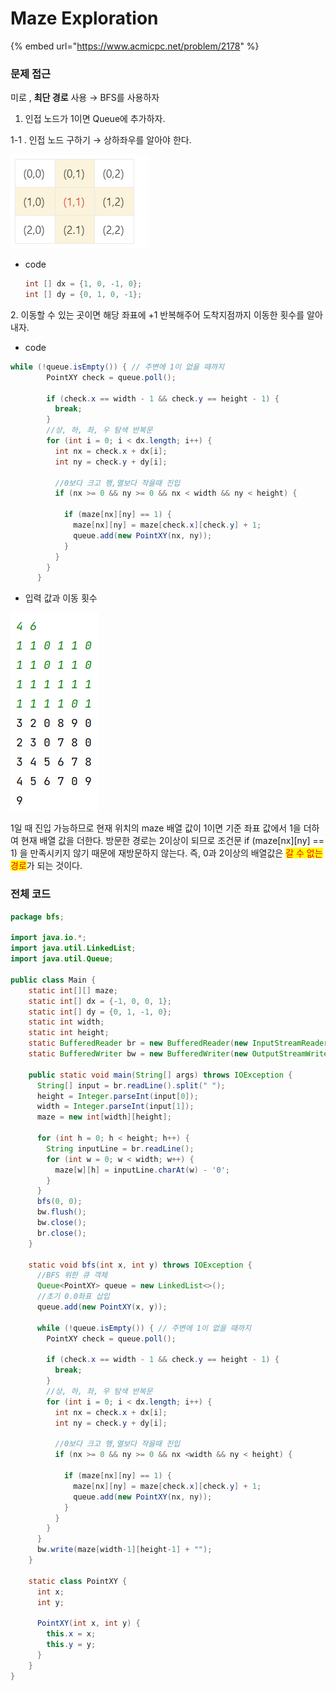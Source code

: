 # Maze Exploration

{% embed url="https://www.acmicpc.net/problem/2178" %}

### 문제 접근

미로 , **최단 경로** 사용 → BFS를 사용하자

1. 인접 노드가 1이면 Queue에 추가하자.

1-1 . 인접 노드 구하기 → 상하좌우를 알아야 한다.

![](<../../../.gitbook/assets/image (3).png>)

*   code

    ```java
    int [] dx = {1, 0, -1, 0};
    int [] dy = {0, 1, 0, -1};
    ```

2\. 이동할 수 있는 곳이면 해당 좌표에 +1 반복해주어 도착지점까지 이동한 횟수를 알아내자.

* code

```java
while (!queue.isEmpty()) { // 주변에 1이 없을 때까지
        PointXY check = queue.poll();

        if (check.x == width - 1 && check.y == height - 1) {
          break;
        }
        //상, 하, 좌, 우 탐색 반복문
        for (int i = 0; i < dx.length; i++) {
          int nx = check.x + dx[i];
          int ny = check.y + dy[i];

          //0보다 크고 행,열보다 작을때 진입
          if (nx >= 0 && ny >= 0 && nx < width && ny < height) {

            if (maze[nx][ny] == 1) {
              maze[nx][ny] = maze[check.x][check.y] + 1;
              queue.add(new PointXY(nx, ny));
            }
          }
        }
      }
```

* 입력 값과 이동 횟수&#x20;

![](<../../../.gitbook/assets/image (2).png>)

1일 때 진입 가능하므로 현재 위치의 maze 배열 값이 1이면 기준 좌표 값에서 1을 더하여 현재 배열 값을 더한다. 방문한 경로는 2이상이 되므로 조건문 if (maze\[nx]\[ny] == 1) 을 만족시키지 않기 때문에 재방문하지 않는다. 즉, 0과 2이상의 배열값은 <mark style="color:red;">갈 수 없는 경로</mark>가 되는 것이다.

### 전체 코드

```java
package bfs;

import java.io.*;
import java.util.LinkedList;
import java.util.Queue;

public class Main {
    static int[][] maze;
    static int[] dx = {-1, 0, 0, 1};
    static int[] dy = {0, 1, -1, 0};
    static int width;
    static int height;
    static BufferedReader br = new BufferedReader(new InputStreamReader(System.in));
    static BufferedWriter bw = new BufferedWriter(new OutputStreamWriter(System.out));

    public static void main(String[] args) throws IOException {
      String[] input = br.readLine().split(" ");
      height = Integer.parseInt(input[0]);
      width = Integer.parseInt(input[1]);
      maze = new int[width][height];

      for (int h = 0; h < height; h++) {
        String inputLine = br.readLine();
        for (int w = 0; w < width; w++) {
          maze[w][h] = inputLine.charAt(w) - '0';
        }
      }
      bfs(0, 0);
      bw.flush();
      bw.close();
      br.close();
    }

    static void bfs(int x, int y) throws IOException {
      //BFS 위한 큐 객체
      Queue<PointXY> queue = new LinkedList<>();
      //초기 0.0좌표 삽입
      queue.add(new PointXY(x, y));

      while (!queue.isEmpty()) { // 주변에 1이 없을 때까지
        PointXY check = queue.poll();

        if (check.x == width - 1 && check.y == height - 1) {
          break;
        }
        //상, 하, 좌, 우 탐색 반복문
        for (int i = 0; i < dx.length; i++) {
          int nx = check.x + dx[i];
          int ny = check.y + dy[i];

          //0보다 크고 행,열보다 작을때 진입
          if (nx >= 0 && ny >= 0 && nx <width && ny < height) {

            if (maze[nx][ny] == 1) {
              maze[nx][ny] = maze[check.x][check.y] + 1;
              queue.add(new PointXY(nx, ny));
            }
          }
        }
      }
      bw.write(maze[width-1][height-1] + "");
    }

    static class PointXY {
      int x;
      int y;

      PointXY(int x, int y) {
        this.x = x;
        this.y = y;
      }
    }
}
```
